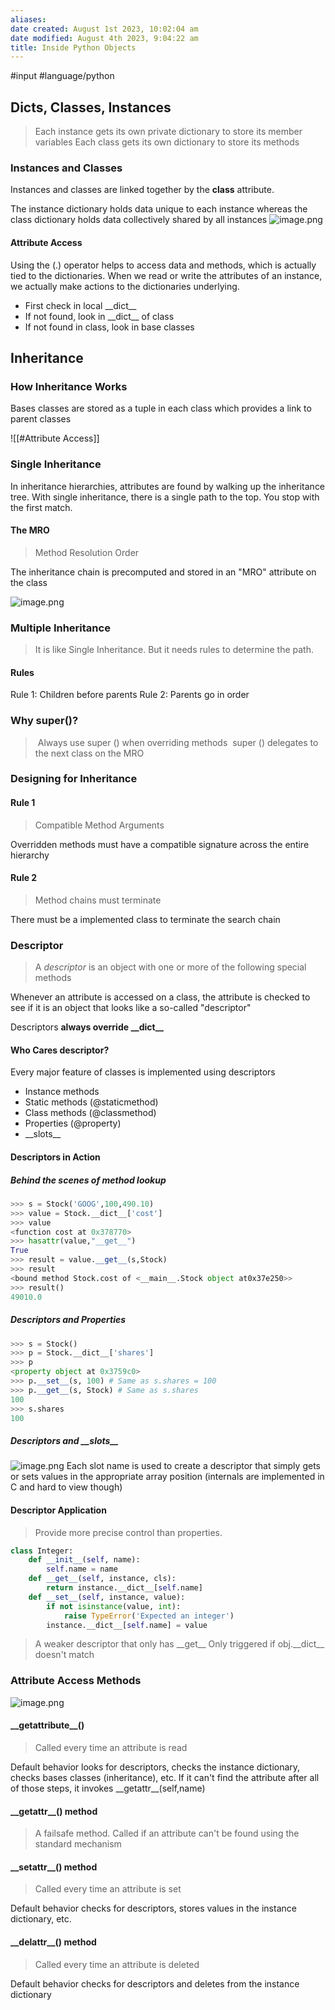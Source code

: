 ```yaml
---
aliases: 
date created: August 1st 2023, 10:02:04 am
date modified: August 4th 2023, 9:04:22 am
title: Inside Python Objects
---
```

#input 
#language/python 

## Dicts, Classes, Instances
>Each instance gets its own private dictionary to store its member variables
>Each class gets its own dictionary to store its methods

### Instances and Classes
Instances and classes are linked together by the **__class__** attribute.

The instance dictionary holds data unique to each instance whereas the class dictionary holds data collectively shared by all instances
![image.png](https://typora-tes.oss-cn-shanghai.aliyuncs.com/picgo/20230801115530.png)

#### Attribute Access
Using the (.) operator helps to access data and methods, which is actually tied to the dictionaries.
When we read or write the attributes of an instance, we actually make actions to the dictionaries underlying.

- First check in local \_\_dict\_\_
- If not found, look in \_\_dict\_\_ of class
- If not found in class, look in base classes

## Inheritance
### How Inheritance Works
Bases classes are stored as a tuple in each class which provides a link to parent classes

![[#Attribute Access]]

### Single Inheritance

In inheritance hierarchies, attributes are found by walking up the inheritance tree.
With single inheritance, there is a single path to the top.
You stop with the first match.

#### The MRO
>Method Resolution Order

The inheritance chain is precomputed and stored in an "MRO" attribute on the class

![image.png](https://typora-tes.oss-cn-shanghai.aliyuncs.com/picgo/20230801124328.png)


### Multiple Inheritance
>It is like Single Inheritance. But it needs rules to determine the path.
#### Rules
Rule 1: Children before parents
Rule 2: Parents go in order

### Why super()?
> Always use super () when overriding methods
> super () delegates to the next class on the MRO

### Designing for Inheritance
#### Rule 1
>Compatible Method Arguments

Overridden methods must have a compatible signature across the entire hierarchy

#### Rule 2
>Method chains must terminate

There must be a implemented class to terminate the search chain

### Descriptor
>A _descriptor_ is an object with one or more of the following special methods

Whenever an attribute is accessed on a class, the attribute is checked to see if it is an object that looks like a so-called "descriptor"

Descriptors **always override \_\_dict\_\_**

#### Who Cares descriptor?
Every major feature of classes is implemented using descriptors
-  Instance methods
- Static methods (@staticmethod)
- Class methods (@classmethod)
- Properties (@property)
- \_\_slots\_\_

#### Descriptors in Action
##### Behind the scenes of method lookup
```python
>>> s = Stock('GOOG',100,490.10)
>>> value = Stock.__dict__['cost']
>>> value
<function cost at 0x378770>
>>> hasattr(value,"__get__")
True
>>> result = value.__get__(s,Stock)
>>> result
<bound method Stock.cost of <__main__.Stock object at0x37e250>>
>>> result()
49010.0
```

##### Descriptors and Properties
```python
>>> s = Stock()
>>> p = Stock.__dict__['shares']
>>> p
<property object at 0x3759c0>
>>> p.__set__(s, 100) # Same as s.shares = 100
>>> p.__get__(s, Stock) # Same as s.shares
100
>>> s.shares
100
```

##### Descriptors and \_\_slots__
![image.png](https://typora-tes.oss-cn-shanghai.aliyuncs.com/picgo/20230802164937.png)
Each slot name is used to create a descriptor that simply gets or sets values in the appropriate array position (internals are implemented in C and hard to view though)

#### Descriptor Application
>Provide more precise control than properties.

```python
class Integer:
	def __init__(self, name):
		self.name = name
	def __get__(self, instance, cls):
		return instance.__dict__[self.name]
	def __set__(self, instance, value):
		if not isinstance(value, int):
			raise TypeError('Expected an integer')
		instance.__dict__[self.name] = value
```

>A weaker descriptor that only has \_\_get__ Only triggered if obj.\_\_dict__ doesn't match

### Attribute Access Methods
![image.png](https://typora-tes.oss-cn-shanghai.aliyuncs.com/picgo/20230804085044.png)
#### \_\_getattribute__()
> Called every time an attribute is read

Default behavior looks for descriptors, checks the instance dictionary, checks bases classes (inheritance), etc.
If it can't find the attribute after all of those steps, it invokes \_\_getattr__(self,name)

#### \_\_getattr__() method
>A failsafe method. Called if an attribute can't be found using the standard mechanism

#### \_\_setattr__() method
>Called every time an attribute is set

Default behavior checks for descriptors, stores values in the instance dictionary, etc.

#### \_\_delattr__() method
>Called every time an attribute is deleted

Default behavior checks for descriptors and deletes from the instance dictionary